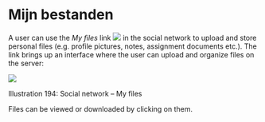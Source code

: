 # Mijn bestanden

A user can use the _My files_ link ![](../../.gitbook/assets/graphics343%20%281%29.png) in the social network to upload and store personal files \(e.g. profile pictures, notes, assignment documents etc.\). The link brings up an interface where the user can upload and organize files on the server:

![](../../.gitbook/assets/graphics344%20%283%29.png)

Illustration 194: Social network – My files

Files can be viewed or downloaded by clicking on them.

